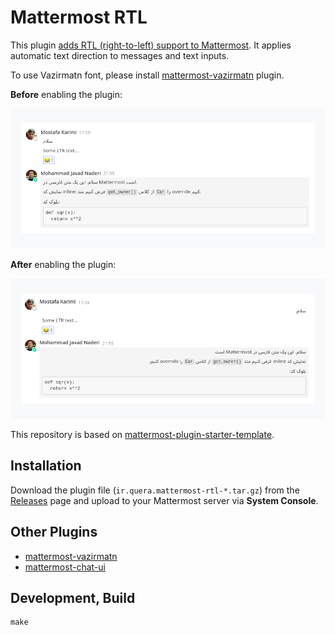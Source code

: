# Mattermost RTL

This plugin [adds RTL (right-to-left) support to Mattermost](https://mattermost.com/blog/adding-rtl-support-to-mattermost/).
It applies automatic text direction to messages and text inputs.

To use Vazirmatn font, please install [mattermost-vazirmatn](https://github.com/QueraTeam/mattermost-vazirmatn) plugin.

**Before** enabling the plugin:

![before](screenshots/screenshot1.png)

**After** enabling the plugin:

![after](screenshots/screenshot2.png)

This repository is based on
[mattermost-plugin-starter-template](https://github.com/mattermost/mattermost-plugin-starter-template).

## Installation

Download the plugin file (`ir.quera.mattermost-rtl-*.tar.gz`) from the
[Releases](https://github.com/QueraTeam/mattermost-rtl/releases)
page and upload to your Mattermost server via **System Console**.

## Other Plugins

- [mattermost-vazirmatn](https://github.com/QueraTeam/mattermost-vazirmatn)
- [mattermost-chat-ui](https://github.com/QueraTeam/mattermost-chat-ui)

## Development, Build

    make
